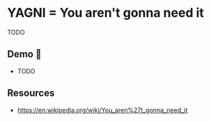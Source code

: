 # YAGNI = You aren't gonna need it

TODO

## Demo 🎉

* TODO

## Resources

* <https://en.wikipedia.org/wiki/You_aren%27t_gonna_need_it>
